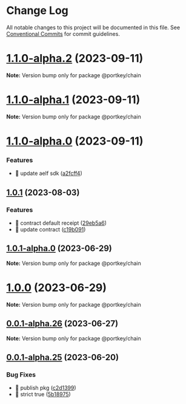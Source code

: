 # Change Log

All notable changes to this project will be documented in this file.
See [Conventional Commits](https://conventionalcommits.org) for commit guidelines.

# [1.1.0-alpha.2](https://github.com/Portkey-Wallet/portkey-providers/compare/v1.1.0-alpha.1...v1.1.0-alpha.2) (2023-09-11)

**Note:** Version bump only for package @portkey/chain

# [1.1.0-alpha.1](https://github.com/Portkey-Wallet/portkey-providers/compare/v1.1.0-alpha.0...v1.1.0-alpha.1) (2023-09-11)

**Note:** Version bump only for package @portkey/chain

# [1.1.0-alpha.0](https://github.com/Portkey-Wallet/portkey-providers/compare/v1.0.1...v1.1.0-alpha.0) (2023-09-11)

### Features

- 🎸 update aelf sdk ([a2fcff4](https://github.com/Portkey-Wallet/portkey-providers/commit/a2fcff43f5fb07ddf0a062bcb9c8adf069b3ddc1))

## [1.0.1](https://github.com/Portkey-Wallet/portkey-providers/compare/v1.0.1-alpha.0...v1.0.1) (2023-08-03)

### Features

- 🎸 contract default receipt ([29eb5a6](https://github.com/Portkey-Wallet/portkey-providers/commit/29eb5a6b8f851ec09466022519aa7780eb58b160))
- 🎸 update contract ([c19b091](https://github.com/Portkey-Wallet/portkey-providers/commit/c19b0916a67e2a1196d0e3ec986114cc8a0fa37b))

## [1.0.1-alpha.0](https://github.com/Portkey-Wallet/portkey-providers/compare/v1.0.0...v1.0.1-alpha.0) (2023-06-29)

**Note:** Version bump only for package @portkey/chain

# [1.0.0](https://github.com/Portkey-Wallet/portkey-providers/compare/v0.0.1-alpha.26...v1.0.0) (2023-06-29)

**Note:** Version bump only for package @portkey/chain

## [0.0.1-alpha.26](https://github.com/Portkey-Wallet/portkey-providers/compare/v0.0.1-alpha.25...v0.0.1-alpha.26) (2023-06-27)

**Note:** Version bump only for package @portkey/chain

## [0.0.1-alpha.25](https://github.com/Portkey-Wallet/portkey-providers/compare/v0.0.1-alpha.24...v0.0.1-alpha.25) (2023-06-20)

### Bug Fixes

- 🐛 publish pkg ([c2d1399](https://github.com/Portkey-Wallet/portkey-providers/commit/c2d139929d1965eaed89195c60ca37a017dbc37d))
- 🐛 strict true ([5b18975](https://github.com/Portkey-Wallet/portkey-providers/commit/5b18975052065bf76d575cfe32d6f142f09fe086))
